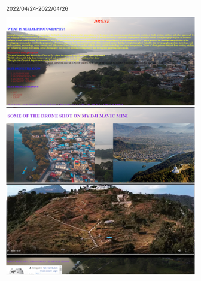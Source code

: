 2022/04/24-2022/04/26


![sc!](./Screenshot%20(126).png) ![sc!](./Screenshot%20(127).png) ![sc!](./Screenshot%20(128).png)